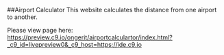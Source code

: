 ##Airport Calculator
This website calculates the distance from one airport to another.

Please view page here:
https://preview.c9.io/ongerit/airportcalculartor/index.html?_c9_id=livepreview0&_c9_host=https://ide.c9.io
 

